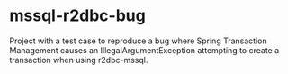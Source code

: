 # mssql-r2dbc-bug

Project with a test case to reproduce a bug where Spring Transaction Management causes an IllegalArgumentException
attempting to create a transaction when using r2dbc-mssql.
